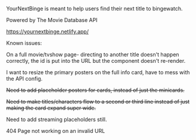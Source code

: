 YourNextBinge is meant to help users find their next title to bingewatch.

Powered by The Movie Database API

https://yournextbinge.netlify.app/

Known issues:

On a full movie/tvshow page- directing to another title doesn't happen correctly, the id is put into the URL but the component doesn't re-render.

I want to resize the primary posters on the full info card, have to mess with the API config.

~~Need to add placeholder posters for cards, instead of just the minicards.~~

~~Need to make titles/characters flow to a second or third line instead of just making the card expand super wide.~~

Need to add streaming placeholders still.

404 Page not working on an invalid URL
